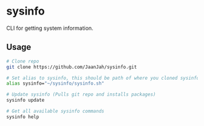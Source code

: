 # sysinfo

CLI for getting system information.

## Usage

```sh
# Clone repo
git clone https://github.com/JaanJah/sysinfo.git

# Set alias to sysinfo, this should be path of where you cloned sysinfo repository (file: ~/.bash_aliases)
alias sysinfo="~/sysinfo/sysinfo.sh"

# Update sysinfo (Pulls git repo and installs packages)
sysinfo update

# Get all available sysinfo commands
sysinfo help
```